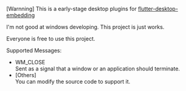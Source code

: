 [Warnning] This is a early-stage desktop plugins for 
[flutter-desktop-embedding](https://github.com/google/flutter-desktop-embedding)

I'm not good at windows developing. This project is just works.

Everyone is free to use this project.

Supported Messages:
- WM_CLOSE  
    Sent as a signal that a window or an application should terminate.
- [Others]  
    You can modify the source code to support it.